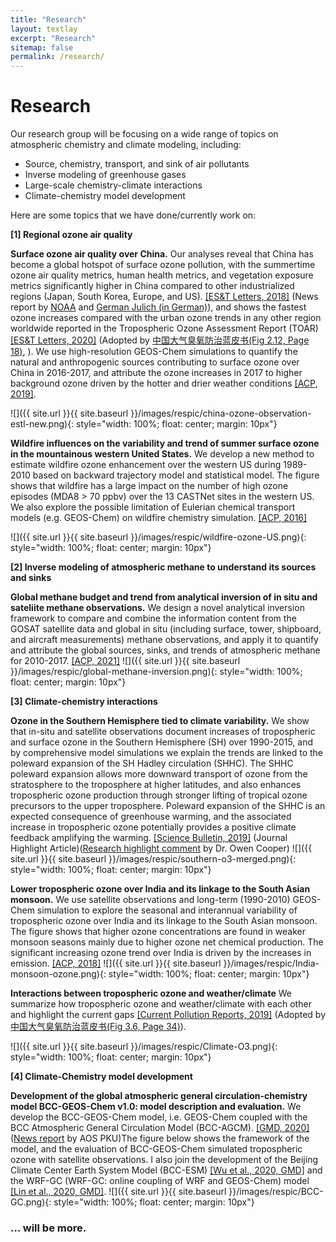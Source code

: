 ```yaml
---
title: "Research"
layout: textlay
excerpt: "Research"
sitemap: false
permalink: /research/
---
```


# Research
Our research group will be focusing on a wide range of topics on atmospheric chemistry and climate modeling, including:
 - Source, chemistry, transport, and sink of air pollutants
 - Inverse modeling of greenhouse gases
 - Large-scale chemistry-climate interactions
 - Climate-chemistry model development 


Here are some topics that we have done/currently work on:

**[1] Regional ozone air quality**

**Surface ozone air quality over China.** Our analyses reveal that China has become a global hotspot of surface ozone pollution, with the summertime ozone air quality metrics, human health metrics, and vegetation exposure metrics significantly higher in China compared to other industrialized regions (Japan, South Korea, Europe, and US). [[ES&T Letters, 2018]](https://pubs.acs.org/doi/abs/10.1021/acs.estlett.8b00366) (News report by [NOAA](https://csl.noaa.gov/news/2018/244_0829.html) and [German Julich (in German)](https://www.fz-juelich.de/SharedDocs/Pressemitteilungen/UK/DE/2018/2018-08-23-china-als-globaler-ozon-brennpunkt.html)), and shows the fastest ozone increases compared with the urban ozone trends in any other region worldwide reported in the Tropospheric Ozone Assessment Report (TOAR) [[ES&T Letters, 2020]](https://pubs.acs.org/doi/10.1021/acs.estlett.0c00171) (Adopted by <a href="https://luxiaoatchemsysu.github.io/downloads/LanPiShu2020.pdf">中国大气臭氧防治蓝皮书(Fig 2.12, Page 18)</a>, ). We use high-resolution GEOS-Chem simulations to quantify the natural and anthropogenic sources contributing to surface ozone over China in 2016-2017, and attribute the ozone increases in 2017 to higher background ozone driven by the hotter and drier weather conditions  [[ACP, 2019]](https://acp.copernicus.org/articles/19/8339/2019/acp-19-8339-2019.html).

![]({{ site.url }}{{ site.baseurl }}/images/respic/china-ozone-observation-estl-new.png){: style="width: 100%; float: center; margin: 10px"}

**Wildfire influences on the variability and trend of summer surface ozone in the mountainous western United States.**  We develop a new method to estimate wildfire ozone enhancement over the western US during 1989-2010 based on backward trajectory model and statistical model. The figure shows that wildfire has a large impact on the number of high ozone episodes (MDA8 > 70 ppbv) over the 13 CASTNet sites in the western US. We also explore the possible limitation of Eulerian chemical transport models (e.g. GEOS-Chem) on wildfire chemistry simulation. [[ACP, 2016]](https://acp.copernicus.org/articles/16/14687/2016/)

![]({{ site.url }}{{ site.baseurl }}/images/respic/wildfire-ozone-US.png){: style="width: 100%; float: center; margin: 10px"}

**[2] Inverse modeling of atmospheric methane to understand its sources and sinks**

**Global methane budget and trend from analytical inversion of in situ and sateliite methane observations.** We design a novel analytical inversion framework to compare and combine the information content from the GOSAT satellite data and global in situ (including surface, tower, shipboard, and aircraft measurements) methane observations, and apply it to quantify and attribute the global sources, sinks, and trends of atmospheric methane for 2010-2017. [[ACP, 2021]](https://acp.copernicus.org/articles/21/4637/2021/)
![]({{ site.url }}{{ site.baseurl }}/images/respic/global-methane-inversion.png){: style="width: 100%; float: center; margin: 10px"}

**[3] Climate-chemistry interactions** 

**Ozone in the Southern Hemisphere tied to climate variability.** We show that in-situ and satellite observations document increases of tropospheric and surface ozone in the Southern Hemisphere (SH) over 1990-2015, and by comprehensive model simulations we explain the trends are linked to the poleward expansion of the SH Hadley circulation (SHHC). The SHHC poleward expansion allows more downward transport of ozone from the stratosphere to the troposphere at higher latitudes, and also enhances tropospheric ozone production through stronger lifting of tropical ozone precursors to the upper troposphere. Poleward expansion of the SHHC is an expected consequence of greenhouse warming, and the associated increase in tropospheric ozone potentially provides a positive climate feedback amplifying the warming. [[Science Bulletin, 2019]](https://linkinghub.elsevier.com/retrieve/pii/S2095927318306030) (Journal Highlight Article)([Research highlight comment](https://linkinghub.elsevier.com/retrieve/pii/S2095927319301045) by Dr. Owen Cooper)
![]({{ site.url }}{{ site.baseurl }}/images/respic/southern-o3-merged.png){: style="width: 100%; float: center; margin: 10px"}

**Lower tropospheric ozone over India and its linkage to the South Asian monsoon.** We use satellite observations and long-term (1990-2010) GEOS-Chem simulation to explore the seasonal and interannual variability of tropospheric ozone over India and its linkage to the South Asian monsoon. The figure shows that higher ozone concentrations are found in weaker monsoon seasons mainly due to higher ozone net chemical production. The significant increasing ozone trend over India is driven by the increases in emission. [[ACP, 2018]](https://acp.copernicus.org/articles/18/3101/2018/)
![]({{ site.url }}{{ site.baseurl }}/images/respic/India-monsoon-ozone.png){: style="width: 100%; float: center; margin: 10px"}

**Interactions between tropospheric ozone and weather/climate** We summarize how tropospheric ozone and weather/climate with each other and highlight the current gaps [[Current Pollution Reports, 2019]](https://link.springer.com/article/10.1007%2Fs40726-019-00118-3) (Adopted by <a href="https://luxiaoatchemsysu.github.io/downloads/LanPiShu2020.pdf">中国大气臭氧防治蓝皮书(Fig 3.6, Page 34)</a>).

![]({{ site.url }}{{ site.baseurl }}/images/respic/Climate-O3.png){: style="width: 100%; float: center; margin: 10px"}

**[4] Climate-Chemistry model development**

**Development of the global atmospheric general circulation-chemistry model BCC-GEOS-Chem v1.0: model description and evaluation.** We develop the BCC-GEOS-Chem model, i.e. GEOS-Chem coupled with the BCC Atmospheric General Circulation Model (BCC-AGCM).  [[GMD, 2020]](https://gmd.copernicus.org/articles/13/3817/2020/gmd-13-3817-2020.html) ([News report](https://www.atmos.pku.edu.cn/xwzx/118368.htm) by AOS PKU)The figure below shows the framework of the model, and the evaluation of BCC-GEOS-Chem simulated tropospheric ozone with satellite observations. I also join the development of the Beijing Climate Center Earth System Model (BCC-ESM) [[Wu et al., 2020, GMD]](https://gmd.copernicus.org/articles/13/977/2020/) and the WRF-GC (WRF-GC: online coupling of WRF and GEOS-Chem) model [[Lin et al., 2020, GMD]](https://gmd.copernicus.org/articles/13/3241/2020/gmd-13-3241-2020.html).
![]({{ site.url }}{{ site.baseurl }}/images/respic/BCC-GC.png){: style="width: 100%; float: center; margin: 10px"}


### ... will be more.
